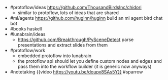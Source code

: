 - #protoflow/ideas https://github.com/ThousandBirdsInc/chidori
	- similar to protoflow, lots of ideas that are shared
- #ml/agents https://github.com/huginn/huginn build an ml agent bird chat bot
- #books haskell
- #lunabrain/ideas
	- https://github.com/Breakthrough/PySceneDetect parse presentations and extract slides from them
- #protoflow/work
	- embedded protoflow into lunabrain
	- the protoflow api should let you define custom nodes and edges and pass them into the workflow builder (it is generic now anyways)
- #notetaking {{video https://youtu.be/doupx8SAs5Y}} #sparrow